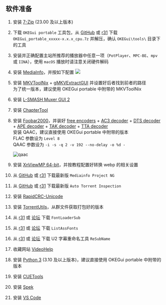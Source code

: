 ## 软件准备

1. 安装 [7-Zip](https://www.7-zip.org/) (23.00 及以上版本)
2. 下载 `OKEGui portable` 工具包，从 [GitHub](https://github.com/AmusementClub/tools/releases/latest) 或 [r31](https://r31.3333.moe) 下载 `OKEGui_portable_xxxxx-x.x.x_cpu.7z` 并解压，确认 `OKEGui\tools\` 目录下的工具
3. 安装并正确配置主站所推荐的播放器中任意一项（`PotPlayer`、`MPC-BE`、`mpv` 或 `IINA`），使用 `macOS` 播放时请注意关闭硬件解码
4. 安装 [MediaInfo](https://mediaarea.net/zh-CN/MediaInfo/Download/Windows)，并按如下配置
    ![](https://raw.githubusercontent.com/vcb-s/guides/master/Basics/%5B02%5D%20%E4%B8%80%E5%88%87%E7%9A%84%E8%B5%B7%E7%82%B9%E2%80%94%E2%80%94%E8%AE%A4%E8%AF%86BD/media/image01.png)
5. 安装 [MKVToolNix](https://mkvtoolnix.download/downloads.html#windows) + [gMKVExtractGUI](https://sourceforge.net/projects/gmkvextractgui/) 并设置好后者找到前者的路径  
    为了统一版本，建议使用 OKEGui portable 中附带的 MKVToolNix
6. 安装 [L-SMASH Muxer GUI 2](https://github.com/amefs/lsmash-muxer-gui)
7. 安装 [ChapterTool](https://github.com/tautcony/ChapterTool/releases/latest)
8. 安装 [Foobar2000](http://www.foobar2000.org/download)，并装好 [free encoders](http://www.foobar2000.org/encoderpack) + [AC3 decoder](http://www.foobar2000.org/components/view/foo_ac3) + [DTS decoder](http://www.foobar2000.org/components/view/foo_input_dts) + [APE decoder](http://www.foobar2000.org/components/view/foo_input_monkey) + [TAK decoder](http://www.foobar2000.org/components/view/foo_input_tak) + [TTA decoder](http://www.foobar2000.org/components/view/foo_input_tta)  
    安装 QAAC，建议直接使用 OKEGui portable 中附带的版本  
    FLAC 参数设为 `Level 8`  
    QAAC 参数设为 `-i -s -q 2 -v 192 --no-delay -o %d -`

    ![qaac](https://img.2222.moe/images/2018/07/31/qaac.png)

9.  安装 [XnViewMP 64-bit](https://www.xnview.com/en/xnviewmp/#downloads)，并按教程配置好转换 webp 的相关设置
10. 从 [GitHub](https://github.com/vcb-s/MediainfoProjectNg/releases) 或 [r31](https://r31.3333.moe) 下载最新版 `Mediainfo Project NG`
11. 从 [GitHub](https://github.com/vcb-s/auto-torrent-inspection/releases) 或 [r31](https://r31.3333.moe) 下载最新版 `Auto Torrent Inspection`
12. 安装 [RapidCRC-Unicode](https://www.ov2.eu/programs/rapidcrc-unicode)
13. 安装 [TorrentUtils](https://github.com/airium/TorrentUtils)，从群文件获取打包好的版本

14. 从 [r31](https://r31.3333.moe) 或 [论坛](https://bbs.acgrip.com/thread-3848-1-1.html) 下载 `FontLoaderSub`
15. 从 [r31](https://r31.3333.moe) 或 [论坛](https://bbs.acgrip.com/thread-1894-1-1.html) 下载 `ListAssFonts`
16. 从 [r31](https://r31.3333.moe) 或 [论坛](https://bbs.acgrip.com/thread-1658-1-1.html) 下载 U2 字幕重命名工具 `ReSubName`

17. 收藏网站 [VideoHelp](https://www.videohelp.com/software)
18. 安装 [Python 3](https://www.python.org/downloads/) (3.10 及以上版本)，建议直接使用 OKEGui portable 中附带的版本
19. 安装 [CUETools](http://cue.tools/wiki/CUETools_Download)
20. 安装 [Spek](http://spek.cc/)
21. 安装 [VS Code](https://code.visualstudio.com/)
